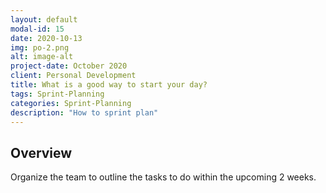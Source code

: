 ```yaml
---
layout: default
modal-id: 15
date: 2020-10-13
img: po-2.png
alt: image-alt
project-date: October 2020
client: Personal Development
title: What is a good way to start your day?
tags: Sprint-Planning
categories: Sprint-Planning
description: "How to sprint plan"
---
```


## Overview

Organize the team to outline the tasks to do within the upcoming 2 weeks.

